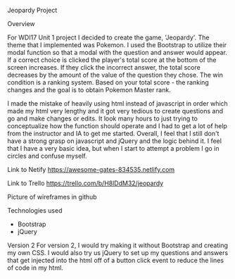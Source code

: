 Jeopardy Project

Overview

For WDI17 Unit 1 project I decided to create the game, 'Jeopardy'. The theme that I implemented was Pokemon. I used the Bootstrap to utilize their modal function so that a modal with the question and answer would appear. If a correct choice is clicked the player's total score at the bottom of the screen increases. If they click the incorrect answer, the total score decreases by the amount of the value of the question they chose. The win condition is a ranking system. Based on your total score - the ranking changes and the goal is to obtain Pokemon Master rank.

I made the mistake of heavily using html instead of javascript in order which made my html very lengthy and it got very tedious to create questions and go and make changes or edits. It look many hours to just trying to conceptualize how the function should operate and I had to get a lot of help from the instructor and IA to get me started. Overall, I feel that I still don't have a strong grasp on javascript and jQuery and the logic behind it. I feel that I have a very basic idea, but when I start to attempt a problem I go in circles and confuse myself. 

Link to Netify
https://awesome-gates-834535.netlify.com

Link to Trello
https://trello.com/b/H8lDdM32/jeopardy

Picture of wireframes in github

Technologies used
- Bootstrap
- jQuery

Version 2
For version 2, I would try making it without Bootstrap and creating my own CSS. I would also try us jQuery to set up my questions and answers that get injected into the html off of a button click event to reduce the lines of code in my html. 
